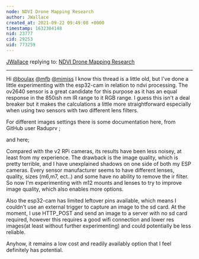 ```yaml
---
node: NDVI Drone Mapping Research
author: JWallace
created_at: 2021-09-22 09:49:08 +0000
timestamp: 1632304148
nid: 23777
cid: 29253
uid: 773259
---
```




[JWallace](../profile/JWallace) replying to: [NDVI Drone Mapping Research](../notes/ektopyrotic/06-04-2020/ndvi-drone-mapping-research)

----
Hi [@boulax](/profile/boulax) [@mfb](/profile/mfb) [@mimiss](/profile/mimiss) 
I know this thread is a little old, but I've done a little experimenting with the esp32-cam in relation to ndvi processing. The ov2640 sensor is a great candidate for this purpose as it has an equal response in the 850ish nm IR range to it RGB range. I guess this isn't a deal breaker but it makes the calculations a little more straightforward especially when using two sensors with two different lens filters. 

For different images settings there is some documentation here, from GitHub user Raduprv ; 

[](https://github.com/raduprv/esp32-cam_ov2640-timelapse)

and here;

[](https://randomnerdtutorials.com/esp32-cam-ov2640-camera-settings/)

Compared with the v2 RPi cameras, its results have been less noisey, at least from my experience.
The drawback is the image quality, which is pretty terrible, and I have unexplained shadows on one side of both my ESP cameras. Every sensor manufacturer seems to have different lenses, quality, sizes (m6,m7, ect..) and some have no ability to remove the ir filter. So now I'm experimenting with m12 mounts and lenses to try to improve image quality, which also enables more options.

Also the esp32-cam has limited leftover pins available, which means I couldn't use an external trigger to capture an image to the sd card. At the moment, I use HTTP_POST and send an image to a server with no sd card required, however this requires a good wifi connection and lower res images(at least without further experimenting) and could potentially be less reliable.

Anyhow, it remains a low cost and readily availably option that I feel definitely has potential.
